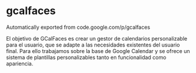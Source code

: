 # gcalfaces
Automatically exported from code.google.com/p/gcalfaces

El objetivo de GCalFaces es crear un gestor de calendarios personalizable para el usuario, que se adapte a las necesidades existentes del usuario final. Para ello trabajamos sobre la base de Google Calendar y se ofrece un sistema de plantillas personalizables tanto en funcionalidad como apariencia.
